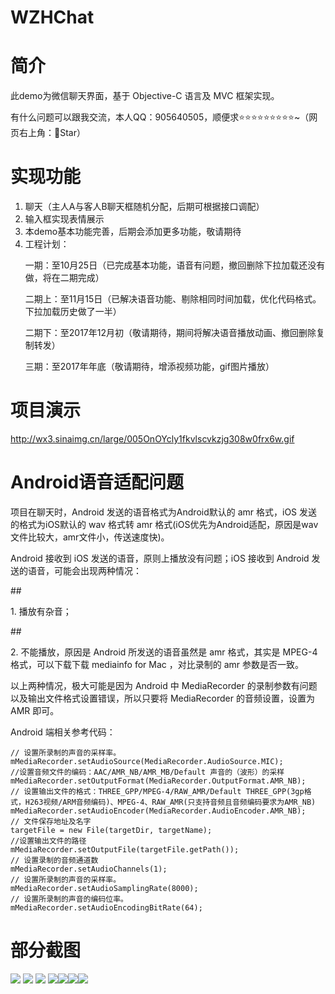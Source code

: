 # WZHChat

# 简介
此demo为微信聊天界面，基于 Objective-C 语言及 MVC 框架实现。

有什么问题可以跟我交流，本人QQ：905640505，顺便求⭐️⭐️⭐️⭐️⭐️⭐️⭐️⭐️⭐️~（网页右上角：🌟Star）

# 实现功能
1. 聊天（主人A与客人B聊天框随机分配，后期可根据接口调配）
2. 输入框实现表情展示
3. 本demo基本功能完善，后期会添加更多功能，敬请期待
4. 工程计划：<p>一期：至10月25日（已完成基本功能，语音有问题，撤回删除下拉加载还没有做，将在二期完成）</p>
                     <p>二期上：至11月15日（已解决语音功能、剔除相同时间加载，优化代码格式。下拉加载历史做了一半）</p>
                     <p>二期下：至2017年12月初（敬请期待，期间将解决语音播放动画、撤回删除复制转发）</p>
                     <p>三期：至2017年年底（敬请期待，增添视频功能，gif图片播放）</p>

# 项目演示
http://wx3.sinaimg.cn/large/005OnOYcly1fkvlscvkzjg308w0frx6w.gif


# Android语音适配问题
<p>项目在聊天时，Android 发送的语音格式为Android默认的 amr 格式，iOS 发送的格式为iOS默认的 wav 格式转 amr 格式(iOS优先为Android适配，原因是wav文件比较大，amr文件小，传送速度快)。</p>
<p>Android 接收到 iOS 发送的语音，原则上播放没有问题；iOS 接收到 Android 发送的语音，可能会出现两种情况：</p>
##<p>1. 播放有杂音；</p>
##<p>2. 不能播放，原因是 Android 所发送的语音虽然是 amr 格式，其实是 MPEG-4 格式，可以下载下载 mediainfo for Mac ，对比录制的 amr 参数是否一致。</p>
<p>以上两种情况，极大可能是因为 Android 中 MediaRecorder 的录制参数有问题以及输出文件格式设置错误，所以只要将 MediaRecorder 的音频设置，设置为 AMR 即可。</p>

<p>Android 端相关参考代码：</p>

```objc
// 设置所录制的声音的采样率。
mMediaRecorder.setAudioSource(MediaRecorder.AudioSource.MIC);
//设置音频文件的编码：AAC/AMR_NB/AMR_MB/Default 声音的（波形）的采样
mMediaRecorder.setOutputFormat(MediaRecorder.OutputFormat.AMR_NB);
// 设置输出文件的格式：THREE_GPP/MPEG-4/RAW_AMR/Default THREE_GPP(3gp格式，H263视频/ARM音频编码)、MPEG-4、RAW_AMR(只支持音频且音频编码要求为AMR_NB)
mMediaRecorder.setAudioEncoder(MediaRecorder.AudioEncoder.AMR_NB);
// 文件保存地址及名字
targetFile = new File(targetDir, targetName);
//设置输出文件的路径
mMediaRecorder.setOutputFile(targetFile.getPath());
// 设置录制的音频通道数
mMediaRecorder.setAudioChannels(1);
// 设置所录制的声音的采样率。
mMediaRecorder.setAudioSamplingRate(8000);
// 设置所录制的声音的编码位率。
mMediaRecorder.setAudioEncodingBitRate(64);
```


# 部分截图
![](http://wx4.sinaimg.cn/mw1024/005OnOYcly1fkvlrsptu6j30yi1pcasq.jpg) ![](http://wx4.sinaimg.cn/mw1024/005OnOYcly1fkvlrmzsvjj30yi1pc7f9.jpg)
![](http://wx4.sinaimg.cn/mw1024/005OnOYcly1fkvlrs107ej30yi1pc1i1.jpg) ![](http://wx4.sinaimg.cn/mw1024/005OnOYcly1fkvlrs53mfj30yi1pctps.jpg)![](http://wx2.sinaimg.cn/mw1024/005OnOYcly1fkvlrz56ufj30yi1pcqv6.jpg)![](http://wx1.sinaimg.cn/mw1024/005OnOYcly1fkvlrvjpqkj30yi1pckjl.jpg)![](http://wx3.sinaimg.cn/mw1024/005OnOYcly1fkvlrsb6xjj30yi1pc7j9.jpg)

